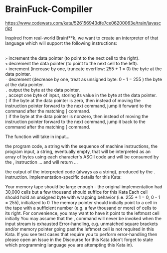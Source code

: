 # BrainFuck-Compiller
https://www.codewars.com/kata/526156943dfe7ce06200063e/train/javascript

Inspired from real-world Brainf**k, we want to create an interpreter of that language which will support the following instructions:

<br>`>` increment the data pointer (to point to the next cell to the right).
<br>`<` decrement the data pointer (to point to the next cell to the left).
<br>`+` increment (increase by one, truncate overflow: 255 + 1 = 0) the byte at the data pointer.
<br>`-` decrement (decrease by one, treat as unsigned byte: 0 - 1 = 255 ) the byte at the data pointer.
<br>`.` output the byte at the data pointer.
<br>`,` accept one byte of input, storing its value in the byte at the data pointer.
<br>`[` if the byte at the data pointer is zero, then instead of moving the instruction pointer forward to the next command, jump it forward to the command after the matching ] command.
<br>`]` if the byte at the data pointer is nonzero, then instead of moving the instruction pointer forward to the next command, jump it back to the command after the matching [
command.

The function will take in input...

the program code, a string with the sequence of machine instructions,
the program input, a string, eventually empty, that will be interpreted as an array of bytes using each character's ASCII code and will be consumed by the , instruction
... and will return ...

the output of the interpreted code (always as a string), produced by the . instruction.
Implementation-specific details for this Kata:

Your memory tape should be large enough - the original implementation had 30,000 cells but a few thousand should suffice for this Kata
Each cell should hold an unsigned byte with wrapping behavior (i.e. 255 + 1 = 0, 0 - 1 = 255), initialized to 0
The memory pointer should initially point to a cell in the tape with a sufficient number (e.g. a few thousand or more) of cells to its right. For convenience, you may want to have it point to the leftmost cell initially
You may assume that the , command will never be invoked when the input stream is exhausted
Error-handling, e.g. unmatched square brackets and/or memory pointer going past the leftmost cell is not required in this Kata. If you see test cases that require you to perform error-handling then please open an Issue in the Discourse for this Kata (don't forget to state which programming language you are attempting this Kata in).
